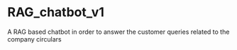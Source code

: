 # RAG_chatbot_v1
A RAG based chatbot in order to answer the customer queries related to the company circulars
